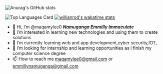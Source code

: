 ![Anurag's GitHub stats](https://github-readme-stats.vercel.app/api?username=maqamylee0&show_icons=true&theme=radical)
<!-- [![Top Langs](https://github-readme-stats.vercel.app/api/top-langs/?username=maqamylee0&langs_count=8)](https://github.com/anuraghazra/github-readme-stats)
 -->
![Top Languages Card](https://github-readme-stats.vercel.app/api/top-langs/?username=maqamylee0&layout=compact)
[![willianrod's wakatime stats](https://github-readme-stats.vercel.app/api/wakatime?username=maqamylee)](https://github.com/anuraghazra/github-readme-stats)
 
- 👋 Hi, I’m @maqamylee0 ***Namuganga Emmilly Immaculate***
- 👀 I’m interested in learning new technologies and using them to create solutions
- 🌱 I’m currently learning  web and app development,cyber security,IOT,
- 💞️ I’m looking for internship and learning opportunities  as i finish my computer science degree
- 📫 How to reach me maqamylee0@gmail.com or emmillynamuganga@gmail.com

<!---
maqamylee0/maqamylee0 is a ✨ special ✨ repository because its `README.md` (this file) appears on your GitHub profile.
You can click the Preview link to take a look at your changes.
--->
